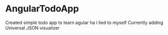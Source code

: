 # AngularTodoApp
Created simple todo app to learn agular 
ha i lied to myself
Currently adding Universal JSON visualizer
